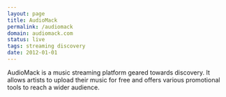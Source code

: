 ```yaml
---
layout: page
title: AudioMack
permalink: /audiomack
domain: audiomack.com
status: live
tags: streaming discovery
date: 2012-01-01
---
```

AudioMack is a music streaming platform geared towards discovery. It allows artists to upload their music for free and offers various promotional tools to reach a wider audience.
